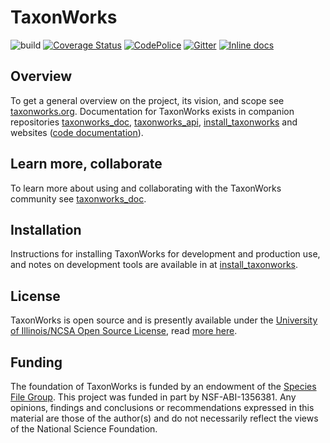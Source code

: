 # TaxonWorks

![build](https://github.com/SpeciesFileGroup/taxonworks/workflows/build/badge.svg)
[![Coverage Status][3]][4]
[![CodePolice][5]][6]
[![Gitter][20]][19]
[![Inline docs](http://inch-ci.org/github/SpeciesFileGroup/taxonworks.svg?branch=master&style=shields)](http://inch-ci.org/github/SpeciesFileGroup/taxonworks)

## Overview

To get a general overview on the project, its vision, and scope see [taxonworks.org][9].  Documentation for TaxonWorks exists in companion repositories [taxonworks_doc][13], [taxonworks_api][12], [install_taxonworks][11] and websites ([code documentation][10]).

## Learn more, collaborate

To learn more about using and collaborating with the TaxonWorks community see [taxonworks_doc][13].

## Installation

Instructions for installing TaxonWorks for development and production use, and notes on development tools are available in at [install_taxonworks][11]. 

## License

TaxonWorks is open source and is presently available under the [University of Illinois/NCSA Open Source License][16], read [more here][18].

## Funding

The foundation of TaxonWorks is funded by an endowment of the [Species File Group](21). This project was funded in part by NSF-ABI-1356381.  Any opinions, findings and conclusions or recommendations expressed in this material are those of the author(s) and do not necessarily reflect the views of the National Science Foundation. 

[3]: https://coveralls.io/repos/SpeciesFileGroup/taxonworks/badge.svg?branch=development
[4]: https://coveralls.io/r/SpeciesFileGroup/taxonworks?branch=development
[5]: https://codeclimate.com/github/SpeciesFileGroup/taxonworks.png?branch=development
[6]: https://codeclimate.com/github/SpeciesFileGroup/taxonworks?branch=development
[9]: http://taxonworks.org
[10]: http://rdoc.taxonworks.org/frames
[11]: https://github.com/SpeciesFileGroup/install_taxonworks
[12]: https://github.com/SpeciesFileGroup/taxonworks_api
[13]: https://github.com/SpeciesFileGroup/taxonworks_doc
[16]: https://opensource.org/licenses/NCSA
[18]: https://en.wikipedia.org/wiki/University_of_Illinois/NCSA_Open_Source_License
[19]: https://gitter.im/SpeciesFileGroup/taxonworks?utm_source=badge&utm_medium=badge&utm_campaign=pr-badge
[20]: https://badges.gitter.im/SpeciesFileGroup/taxonworks.svg
[21]: https://speciesfilegroup.org

